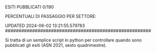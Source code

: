 ESITI PUBBLICATI 0/190 

PERCENTUALI DI PASSAGGIO PER SETTORE:

UPDATED 2024-06-02 13:21:55.579783
###################################################### 

Si tratta di un semplice script in python per controllare quando sono pubblicati gli esiti (ASN 2021, sesto quadrimestre).

